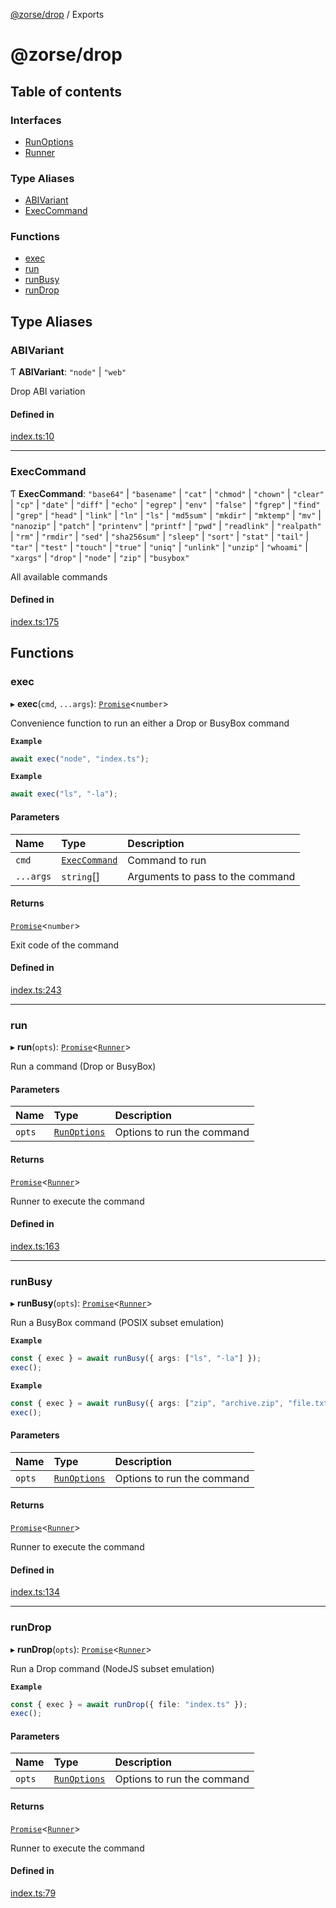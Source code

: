 [@zorse/drop](README.md) / Exports

# @zorse/drop

## Table of contents

### Interfaces

- [RunOptions](interfaces/RunOptions.md)
- [Runner](interfaces/Runner.md)

### Type Aliases

- [ABIVariant](modules.md#abivariant)
- [ExecCommand](modules.md#execcommand)

### Functions

- [exec](modules.md#exec)
- [run](modules.md#run)
- [runBusy](modules.md#runbusy)
- [runDrop](modules.md#rundrop)

## Type Aliases

### ABIVariant

Ƭ **ABIVariant**: ``"node"`` \| ``"web"``

Drop ABI variation

#### Defined in

[index.ts:10](https://github.com/zorse-lang/drop/blob/7de51ed/src/npm/index.ts#L10)

___

### ExecCommand

Ƭ **ExecCommand**: ``"base64"`` \| ``"basename"`` \| ``"cat"`` \| ``"chmod"`` \| ``"chown"`` \| ``"clear"`` \| ``"cp"`` \| ``"date"`` \| ``"diff"`` \| ``"echo"`` \| ``"egrep"`` \| ``"env"`` \| ``"false"`` \| ``"fgrep"`` \| ``"find"`` \| ``"grep"`` \| ``"head"`` \| ``"link"`` \| ``"ln"`` \| ``"ls"`` \| ``"md5sum"`` \| ``"mkdir"`` \| ``"mktemp"`` \| ``"mv"`` \| ``"nanozip"`` \| ``"patch"`` \| ``"printenv"`` \| ``"printf"`` \| ``"pwd"`` \| ``"readlink"`` \| ``"realpath"`` \| ``"rm"`` \| ``"rmdir"`` \| ``"sed"`` \| ``"sha256sum"`` \| ``"sleep"`` \| ``"sort"`` \| ``"stat"`` \| ``"tail"`` \| ``"tar"`` \| ``"test"`` \| ``"touch"`` \| ``"true"`` \| ``"uniq"`` \| ``"unlink"`` \| ``"unzip"`` \| ``"whoami"`` \| ``"xargs"`` \| ``"drop"`` \| ``"node"`` \| ``"zip"`` \| ``"busybox"``

All available commands

#### Defined in

[index.ts:175](https://github.com/zorse-lang/drop/blob/7de51ed/src/npm/index.ts#L175)

## Functions

### exec

▸ **exec**(`cmd`, `...args`): [`Promise`]( https://developer.mozilla.org/en-US/docs/Web/JavaScript/Reference/Global_Objects/Promise )<`number`\>

Convenience function to run an either a Drop or BusyBox command

**`Example`**

```ts
await exec("node", "index.ts");
```

**`Example`**

```ts
await exec("ls", "-la");
```

#### Parameters

| Name | Type | Description |
| :------ | :------ | :------ |
| `cmd` | [`ExecCommand`](modules.md#execcommand) | Command to run |
| `...args` | `string`[] | Arguments to pass to the command |

#### Returns

[`Promise`]( https://developer.mozilla.org/en-US/docs/Web/JavaScript/Reference/Global_Objects/Promise )<`number`\>

Exit code of the command

#### Defined in

[index.ts:243](https://github.com/zorse-lang/drop/blob/7de51ed/src/npm/index.ts#L243)

___

### run

▸ **run**(`opts`): [`Promise`]( https://developer.mozilla.org/en-US/docs/Web/JavaScript/Reference/Global_Objects/Promise )<[`Runner`](interfaces/Runner.md)\>

Run a command (Drop or BusyBox)

#### Parameters

| Name | Type | Description |
| :------ | :------ | :------ |
| `opts` | [`RunOptions`](interfaces/RunOptions.md) | Options to run the command |

#### Returns

[`Promise`]( https://developer.mozilla.org/en-US/docs/Web/JavaScript/Reference/Global_Objects/Promise )<[`Runner`](interfaces/Runner.md)\>

Runner to execute the command

#### Defined in

[index.ts:163](https://github.com/zorse-lang/drop/blob/7de51ed/src/npm/index.ts#L163)

___

### runBusy

▸ **runBusy**(`opts`): [`Promise`]( https://developer.mozilla.org/en-US/docs/Web/JavaScript/Reference/Global_Objects/Promise )<[`Runner`](interfaces/Runner.md)\>

Run a BusyBox command (POSIX subset emulation)

**`Example`**

```ts
const { exec } = await runBusy({ args: ["ls", "-la"] });
exec();
```

**`Example`**

```ts
const { exec } = await runBusy({ args: ["zip", "archive.zip", "file.txt"] });
exec();
```

#### Parameters

| Name | Type | Description |
| :------ | :------ | :------ |
| `opts` | [`RunOptions`](interfaces/RunOptions.md) | Options to run the command |

#### Returns

[`Promise`]( https://developer.mozilla.org/en-US/docs/Web/JavaScript/Reference/Global_Objects/Promise )<[`Runner`](interfaces/Runner.md)\>

Runner to execute the command

#### Defined in

[index.ts:134](https://github.com/zorse-lang/drop/blob/7de51ed/src/npm/index.ts#L134)

___

### runDrop

▸ **runDrop**(`opts`): [`Promise`]( https://developer.mozilla.org/en-US/docs/Web/JavaScript/Reference/Global_Objects/Promise )<[`Runner`](interfaces/Runner.md)\>

Run a Drop command (NodeJS subset emulation)

**`Example`**

```ts
const { exec } = await runDrop({ file: "index.ts" });
exec();
```

#### Parameters

| Name | Type | Description |
| :------ | :------ | :------ |
| `opts` | [`RunOptions`](interfaces/RunOptions.md) | Options to run the command |

#### Returns

[`Promise`]( https://developer.mozilla.org/en-US/docs/Web/JavaScript/Reference/Global_Objects/Promise )<[`Runner`](interfaces/Runner.md)\>

Runner to execute the command

#### Defined in

[index.ts:79](https://github.com/zorse-lang/drop/blob/7de51ed/src/npm/index.ts#L79)
